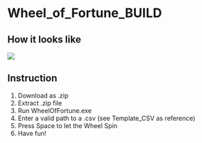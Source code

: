 # Wheel_of_Fortune_BUILD

## How it looks like
![](/Media/WheelOfFortune_Preview_v1.1.gif)

## Instruction
1. Download as .zip
2. Extract .zip file
3. Run WheelOfFortune.exe
4. Enter a valid path to a .csv (see Template_CSV as reference)
5. Press Space to let the Wheel Spin 
6. Have fun!
